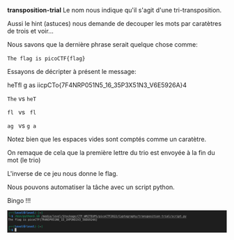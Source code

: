 **transposition-trial**
Le nom nous indique qu'il s'agit d'une tri-transposition.

Aussi le hint (astuces) nous demande de decouper les mots par caratètres de trois et voir...

Nous savons que la dernière phrase serait quelque chose comme:

`The flag is picoCTF{flag}`

Essayons de décripter à présent le message:

heTfl g as iicpCTo{7F4NRP051N5_16_35P3X51N3_V6E5926A}4

`The` vs `heT`

`fl ` vs ` fl`

`ag ` vs `g a`

Notez bien que les espaces vides sont comptés comme un caratètre.

On remaque de cela que la première lettre du trio est envoyée à la fin du mot (le trio)

L'inverse de ce jeu nous donne le flag.

Nous pouvons automatiser la tâche avec un script python.

Bingo !!!

<img src='cap.png'/>
